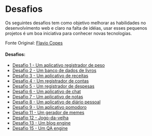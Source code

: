 # Desafios
Os seguintes desafios tem como objetivo melhorar as habilidades no desenvolvimento web e claro na falta de idéias, usar esses pequenos projetos é um boa iniciativa para conhecer novas tecnologias.

Fonte Original: [Flavio Copes](https://flaviocopes.com/sample-app-ideas/)
#### Desafios:
- [Desafio 1 - Um aplicativo registrador de peso](https://github.com/miluksandrades/Desafios-Programathor/tree/master/src/app/desafio-one)
- [Desafio 2 - Um banco de dados de livros](https://github.com/miluksandrades/Desafios-Programathor/tree/master/src/app/desafio-two)
- [Desafio 3 - Um aplicativo de receitas](https://github.com/miluksandrades/Desafios-Programathor/tree/master/src/app/desafio-three)
- [Desafio 4 - Um registrador de contas]()
- [Desafio 5 - Um registrador de despesas]()
- [Desafio 6 - Um aplicativo de chat]()
- [Desafio 7 - Um aplicativo de notas]()
- [Desafio 8 - Um aplicativo de diário pessoal]()
- [Desafio 9 - Um aplicativo pomodoro]()
- [Desafio 11 - Um gerador de memes]()
- [Desafio 12 - Jogo-da-velha]()
- [Desafio 13 - Um blog engine]()
- [Desafio 15 - Um QA engine]()
